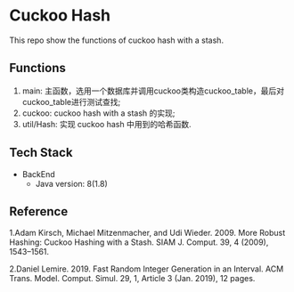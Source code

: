 # Cuckoo Hash

This repo show the functions of cuckoo hash with a stash.


## Functions

1. main: 主函数，选用一个数据库并调用cuckoo类构造cuckoo_table，最后对cuckoo_table进行测试查找;
2. cuckoo: cuckoo hash with a stash 的实现;
3. util/Hash: 实现 cuckoo hash 中用到的哈希函数.

## Tech Stack

- BackEnd
  - Java version: 8(1.8)




## Reference

1.Adam Kirsch, Michael Mitzenmacher, and Udi Wieder. 2009. More Robust Hashing:
Cuckoo Hashing with a Stash. SIAM J. Comput. 39, 4 (2009), 1543–1561.

2.Daniel Lemire. 2019. Fast Random Integer Generation in an Interval. ACM Trans. Model. Comput. Simul. 29, 1, Article 3 (Jan. 2019), 12 pages.
